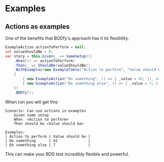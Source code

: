 # Examples


## Actions as examples
One of the benefits that BDDfy's approach has it its flexibility.

``` csharp
ExampleAction actionToPerform = null;
int valueShouldBe = 0;
var story = this.Given(_ => SomeSetup())
    .When(() => actionToPerform)
    .Then(_ => ShouldBe(valueShouldBe))
    .WithExamples(new ExampleTable("Action to perform", "Value should be")
    {
        { new ExampleAction("Do something", () => { _value = 42; }), 42 },
        { new ExampleAction("Do something else", () => { _value = 7; }), 7 }
    })
    .BDDfy();
```

When run you will get this:

```
Scenario: Can use actions in examples
	Given some setup
	When  <Action to perform>
	Then should be <Value should be>

Examples:
| Action to perform | Value should be |
| Do something      | 42              |
| Do something else | 7               |
```

This can make your BDD test incredibly flexible and powerful.
